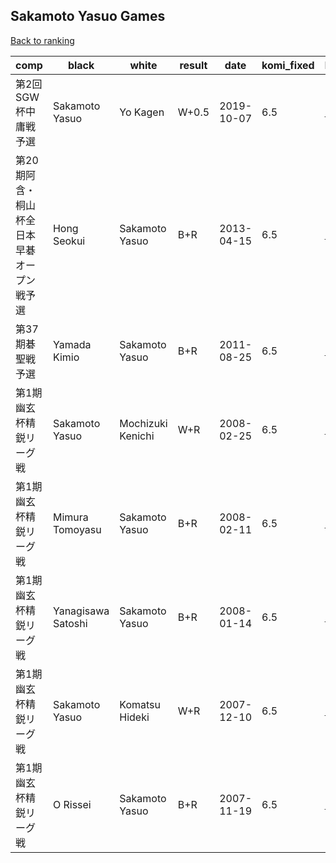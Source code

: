 ## Sakamoto Yasuo Games

[Back to ranking](index.md)




| **comp** | **black** | **white** | **result** | **date** | **komi_fixed** | **kifu** | 
| --- | --- | --- | --- | --- | --- | --- |
| 第2回SGW杯中庸戦予選 | Sakamoto Yasuo | Yo Kagen | W+0.5 | 2019-10-07 | 6.5 | [Kifu](https://kifudepot.net/kifucontents.php?id=Zu3qgsx9gc5s9i0xl98w5g%3D%3D) | 
| 第20期阿含・桐山杯全日本早碁オープン戦予選 | Hong Seokui | Sakamoto Yasuo | B+R | 2013-04-15 | 6.5 | [Kifu](https://kifudepot.net/kifucontents.php?id=MeUcSk0d%2B9WuTAzIkI4qag%3D%3D) | 
| 第37期碁聖戦予選 | Yamada Kimio | Sakamoto Yasuo | B+R | 2011-08-25 | 6.5 | [Kifu](https://kifudepot.net/kifucontents.php?id=5YLoIUPSjSI1wY%2FdP2OdeA%3D%3D) | 
| 第1期幽玄杯精鋭リーグ戦 | Sakamoto Yasuo | Mochizuki Kenichi | W+R | 2008-02-25 | 6.5 | [Kifu](https://kifudepot.net/kifucontents.php?id=qdld9%2BEhoAnjl2jtGheI6w%3D%3D) | 
| 第1期幽玄杯精鋭リーグ戦 | Mimura Tomoyasu | Sakamoto Yasuo | B+R | 2008-02-11 | 6.5 | [Kifu](https://kifudepot.net/kifucontents.php?id=yjEdBxY49zmlJCCKqpNlMA%3D%3D) | 
| 第1期幽玄杯精鋭リーグ戦 | Yanagisawa Satoshi | Sakamoto Yasuo | B+R | 2008-01-14 | 6.5 | [Kifu](https://kifudepot.net/kifucontents.php?id=vu1jh4%2F%2FjWKUebt4roCmLA%3D%3D) | 
| 第1期幽玄杯精鋭リーグ戦 | Sakamoto Yasuo | Komatsu Hideki | W+R | 2007-12-10 | 6.5 | [Kifu](https://kifudepot.net/kifucontents.php?id=dJX9Q6lzcDFohXg7jN6M1A%3D%3D) | 
| 第1期幽玄杯精鋭リーグ戦 | O Rissei | Sakamoto Yasuo | B+R | 2007-11-19 | 6.5 | [Kifu](https://kifudepot.net/kifucontents.php?id=aUK6rqhC%2BRmD35LGX%2F%2FLGA%3D%3D) |





